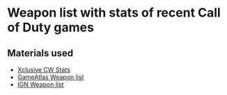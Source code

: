 # Weapon list with stats of recent Call of Duty games

## Materials used
- [Xclusive CW Stats](https://docs.google.com/spreadsheets/d/1YUU44esm-F1fTc8E265qZzg8RZmvnXTB7vcPIpHwwg0/htmlview?usp=sharing&pru=AAABdhYyg0I*0EKO2__kCHhjz9XFrZCKeg#)
- [GameAtlas Weapon list](https://www.gamesatlas.com/cod-black-ops-cold-war/weapons/)
- [IGN Weapon list](https://www.ign.com/wikis/call-of-duty-black-ops-cold-war/Weapons_List)
